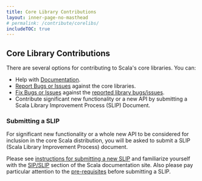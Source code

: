 ```yaml
---
title: Core Library Contributions
layout: inner-page-no-masthead
# permalink: /contribute/corelibs/
includeTOC: true
---
```

## Core Library Contributions

There are several options for contributing to Scala's core libraries. You can:

* Help with [Documentation](/contribute/scala-standard-library-api-documentation/).
* [Report Bugs or Issues](/contribute/bug-reporting-guide/) against the core libraries.
* [Fix Bugs or Issues](/contribute/guide/) against the
  [reported library bugs/issues](https://issues.scala-lang.org/issues/?filter=13001).
* Contribute significant new functionality or a new API by submitting
  a Scala Library Improvement Process (SLIP) Document.

### Submitting a SLIP

For significant new functionality or a whole new API to be considered for
inclusion in the core Scala distribution, you will be asked to submit a SLIP (Scala Library Improvement Process) document.

Please see [instructions for submitting a new SLIP](http://docs.scala-lang.org/sips/slip-submission.html) and familiarize yourself with the [SIP/SLIP](http://docs.scala-lang.org/sips/) section of the Scala documentation site. Also please pay particular attention to the [pre-requisites](http://docs.scala-lang.org/sips/slip-submission.html) before submitting a SLIP.
